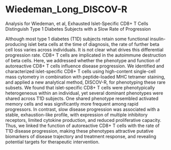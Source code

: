 # Wiedeman_Long_DISCOV-R
Analysis for Wiedeman, et al, Exhausted Islet-Specific CD8+ T Cells Distinguish Type 1 Diabetes Subjects with a Slow Rate of Progression

Although most type 1 diabetes (T1D) subjects retain some functional insulin-producing islet beta cells at the time of diagnosis, the rate of further beta cell loss varies across individuals. It is not clear what drives this differential progression rate. CD8+ T cells are implicated in the autoimmune destruction of beta cells. Here, we addressed whether the phenotype and function of autoreactive CD8+ T cells influence disease progression. We identified and characterized islet-specific CD8+ T cells using high-content single-cell mass cytometry in combination with peptide-loaded MHC tetramer staining, and applied a new analytical method, DISCOV-R, for phenotyping these rare subsets. We found that islet-specific CD8+ T cells were phenotypically heterogeneous within an individual, yet several dominant phenotypes were shared across T1D subjects. One shared phenotype resembled activated memory cells and was significantly more frequent among rapid progressors.  In contrast, slow disease progression was associated with a stable, exhaustion-like profile, with expression of multiple inhibitory receptors, limited cytokine production, and reduced proliferative capacity. Thus, we linked the function of autoreactive CD8+ T cells with the rate of T1D disease progression, making these phenotypes attractive putative biomarkers of disease trajectory and treatment response, and revealing potential targets for therapeutic intervention.
